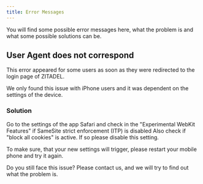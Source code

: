 ```yaml
---
title: Error Messages
---
```


You will find some possible error messages here, what the problem is and what some possible solutions can be.

## User Agent does not correspond

This error appeared for some users as soon as they were redirected to the login page of ZITADEL.

We only found this issue with iPhone users and it was dependent on the settings of the device.

### Solution

Go to the settings of the app Safari and check in the "Experimental WebKit Features" if SameSite strict enforcement (ITP) is disabled
Also check if "block all cookies" is active. If so please disable this setting.

To make sure, that your new settings will trigger, please restart your mobile phone and try it again.

Do you still face this issue? Please contact us, and we will try to find out what the problem is.